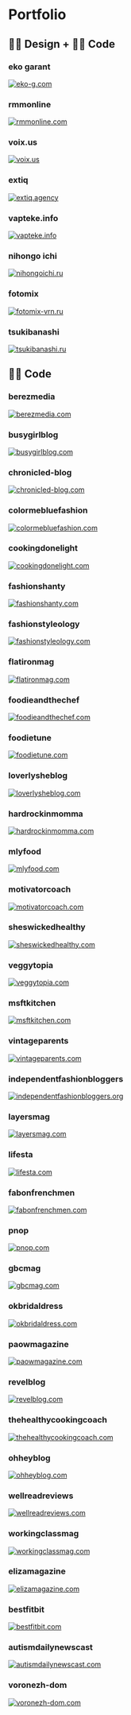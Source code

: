 # Portfolio


## 👩‍🎨 Design + 👩‍💻 Code


### eko garant

[![eko-g.com](./assets/eko-g.png)](https://eko-g.com/)


### rmmonline

[![rmmonline.com](./assets/rmmonline.png)](https://rmmonline.com/)


### voix.us

[![voix.us](./assets/)](https://voix.us/)


### extiq

[![extiq.agency](./assets/extiq.png)](https://extiq.agency/)


### vapteke.info

[![vapteke.info](./assets/vapteke.png)](https://vapteke.info/)


### nihongo ichi

[![nihongoichi.ru](./assets/nihongoichi.png)](http://www.nihongoichi.ru/)


### fotomix

[![fotomix-vrn.ru](./assets/fotomix.png)](http://fotomix-vrn.ru/)


### tsukibanashi

[![tsukibanashi.ru](./assets/tsukibanashi.png)](http://tsukibanashi.ru/)


## 👩‍💻 Code


### berezmedia

[![berezmedia.com](./assets/berezmedia.png)](http://berezmedia.com/)


### busygirlblog

[![busygirlblog.com](./assets/busygirlblog.png)](http://busygirlblog.com/)


### chronicled-blog

[![chronicled-blog.com](./assets/chronicled-blog.png)](http://chronicled-blog.com/)


### colormebluefashion

[![colormebluefashion.com](./assets/colormebluefashion.png)](http://colormebluefashion.com/)


### cookingdonelight

[![cookingdonelight.com](./assets/cookingdonelight.png)](http://cookingdonelight.com/)


### fashionshanty

[![fashionshanty.com](./assets/fashionshanty.png)](http://fashionshanty.com/)


### fashionstyleology

[![fashionstyleology.com](./assets/fashionstyleology.png)](http://fashionstyleology.com/)


### flatironmag

[![flatironmag.com](./assets/flatironmag.png)](http://flatironmag.com/)


### foodieandthechef

[![foodieandthechef.com](./assets/foodieandthechef.png)](http://foodieandthechef.com/)

 
### foodietune

[![foodietune.com](./assets/foodietune.png)](http://foodietune.com/)


### loverlysheblog

[![loverlysheblog.com](./assets/loverlysheblog.png)](http://loverlysheblog.com/)


### hardrockinmomma

[![hardrockinmomma.com](./assets/hardrockinmomma.png)](http://hardrockinmomma.com/)


### mlyfood

[![mlyfood.com](./assets/mlyfood.png)](http://mlyfood.com/)


### motivatorcoach

[![motivatorcoach.com](./assets/motivatorcoach.png)](http://motivatorcoach.com/)


### sheswickedhealthy

[![sheswickedhealthy.com](./assets/sheswickedhealthy.png)](http://sheswickedhealthy.com/)


### veggytopia

[![veggytopia.com](./assets/veggytopia.png)](http://veggytopia.com/)


### msftkitchen

[![msftkitchen.com](./assets/msftkitchen.png)](http://msftkitchen.com/)


### vintageparents

[![vintageparents.com](./assets/vintageparents.png)](http://vintageparents.com/)


### independentfashionbloggers

[![independentfashionbloggers.org](./assets/independentfashionbloggers.png)](http://independentfashionbloggers.org/)


### layersmag

[![layersmag.com](./assets/layersmag.png)](http://layersmag.com/)


### lifesta

[![lifesta.com](./assets/lifesta.png)](http://lifesta.com/)


### fabonfrenchmen

[![fabonfrenchmen.com](./assets/fabonfrenchmen.png)](http://fabonfrenchmen.com/)


### pnop

[![pnop.com](./assets/pnop.png)](http://pnop.com/)


### gbcmag

[![gbcmag.com](./assets/gbcmag.png)](http://gbcmag.com/)


### okbridaldress

[![okbridaldress.com](./assets/okbridaldress.png)](http://okbridaldress.com/)


### paowmagazine

[![paowmagazine.com](./assets/paowmagazine.png)](http://paowmagazine.com/)


### revelblog

[![revelblog.com](./assets/revelblog.png)](http://revelblog.com/)


### thehealthycookingcoach

[![thehealthycookingcoach.com](./assets/thehealthycookingcoach.png)](http://thehealthycookingcoach.com/)


### ohheyblog

[![ohheyblog.com](./assets/ohheyblog.png)](http://ohheyblog.com/)


### wellreadreviews

[![wellreadreviews.com](./assets/wellreadreviews.png)](http://wellreadreviews.com/)


### workingclassmag

[![workingclassmag.com](./assets/workingclassmag.png)](http://workingclassmag.com/)


### elizamagazine

[![elizamagazine.com](./assets/elizamagazine.png)](http://elizamagazine.com/)


### bestfitbit

[![bestfitbit.com](./assets/bestfitbit.png)](http://bestfitbit.com/)

### autismdailynewscast

[![autismdailynewscast.com](./assets/autismdailynewscast.png)](http://autismdailynewscast.com/)

### voronezh-dom

[![voronezh-dom.com](./assets/voronezhdom.png)](https://voronezh-dom.com/)
